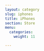```yaml
---
layout: category
slug: iphones
title: iPhones
section: Store
menu:
  categories:
    weight: 11

---
```

